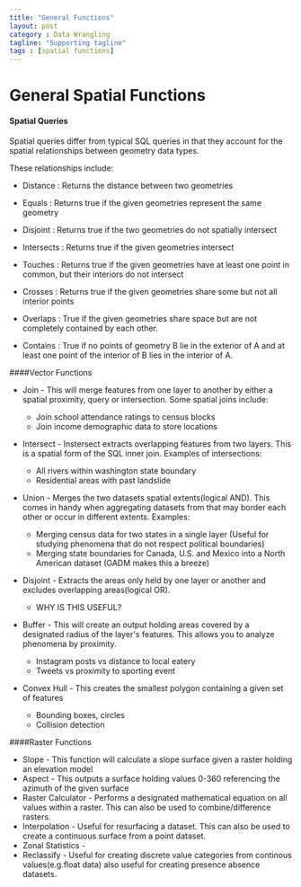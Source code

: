 ```yaml
---
title: "General Functions"
layout: post
category : Data Wrangling
tagline: "Supporting tagline"
tags : [spatial functions]
---
```


# General Spatial Functions

#### Spatial Queries

Spatial queries differ from typical SQL queries in that they account for the spatial relationships between geometry data types.

These relationships include:

* Distance 
  : Returns the distance between two geometries

* Equals
  : Returns true if the given geometries represent the same geometry

* Disjoint
  : Returns true if the two geometries do not spatially intersect

* Intersects
  : Returns true if the given geometries intersect

* Touches
  : Returns true if the given geometries have at least one point in common, but their interiors do not intersect

* Crosses
  : Returns true if the given geometries share some but not all interior points

* Overlaps
  : True if the given geometries share space but are not completely contained by each other.

* Contains
  : True if no points of geometry B lie in the exterior of A  and at least one point of the interior of B lies in the interior of A.


####Vector Functions

* Join - This will merge features from one layer to another by either a spatial proximity, query or intersection. Some spatial joins include:
  + Join school attendance ratings to census blocks
  + Join income demographic data to store locations

* Intersect - Instersect extracts overlapping features from two layers. This is a spatial form of the SQL inner join. Examples of intersections:
  - All rivers within washington state boundary
  - Residential areas with past landslide

* Union - Merges the two datasets spatial extents(logical AND). This comes in handy when aggregating datasets from that may border each other or occur in different extents.  Examples:
  - Merging census data for two states in a single layer (Useful for studying phenomena that do not respect political boundaries)
  - Merging state boundaries for Canada, U.S. and Mexico into a North American dataset (GADM makes this a breeze)

* Disjoint - Extracts the areas only held by one layer or another and excludes overlapping areas(logical OR).
  - WHY IS THIS USEFUL?

* Buffer - This will create an output holding areas covered by a designated radius of the layer's features. This allows you to analyze phenomena by proximity.
  - Instagram posts vs distance to local eatery
  - Tweets vs proximity to sporting event

* Convex Hull - This creates the smallest polygon containing a given set of features
  - Bounding boxes, circles
  - Collision detection
  
####Raster Functions

  * Slope - This function will calculate a slope surface given a raster holding an elevation model
  * Aspect - This outputs a surface holding values 0-360 referencing the azimuth of the given surface
  * Raster Calculator - Performs a designated mathematical equation on all values within a raster. This can also be used to combine/difference rasters.
  * Interpolation - Useful for resurfacing a dataset. This can also be used to create a continuous surface from a point dataset.
  * Zonal Statistics -
  * Reclassify - Useful for creating discrete value categories from continous values(e.g.float data) also useful for creating presence absence datasets.
